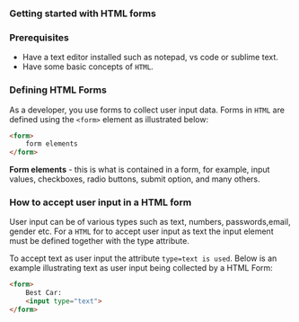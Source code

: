 ### Getting started with HTML forms
### Prerequisites
 - Have a text editor installed such as notepad, vs code or sublime text.
 - Have some basic concepts of `HTML`.

### Defining HTML Forms
As a developer, you use forms to collect user input data. Forms in `HTML` are defined using the `<form>` element as illustrated below:

```html
<form>
    form elements
</form>
```

**Form elements** - this is what is contained in a form, for example, input values, checkboxes, radio buttons, submit option, and many others.

### How to accept user input in a HTML form
User input can be of various types such as text, numbers, passwords,email, gender etc. For a `HTML` for to accept user input as text the input element must be defined together with the type attribute.

To accept text as user input the attribute `type=text is used`. Below is an example illustrating text as user input being collected by a HTML Form:

```html
<form>
    Best Car:
    <input type="text">
</form>
```
